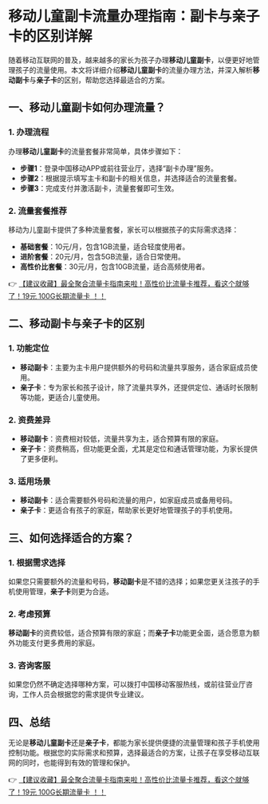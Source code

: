 # 移动儿童副卡流量办理指南：副卡与亲子卡的区别详解

随着移动互联网的普及，越来越多的家长为孩子办理**移动儿童副卡**，以便更好地管理孩子的流量使用。本文将详细介绍**移动儿童副卡**的流量办理方法，并深入解析**移动副卡**与**亲子卡**的区别，帮助您选择最适合的方案。

## 一、移动儿童副卡如何办理流量？

### 1. 办理流程
办理**移动儿童副卡**的流量套餐非常简单，具体步骤如下：  
- **步骤1**：登录中国移动APP或前往营业厅，选择“副卡办理”服务。  
- **步骤2**：根据提示填写主卡和副卡的相关信息，并选择适合的流量套餐。  
- **步骤3**：完成支付并激活副卡，流量套餐即可生效。  

### 2. 流量套餐推荐
移动为儿童副卡提供了多种流量套餐，家长可以根据孩子的实际需求选择：  
- **基础套餐**：10元/月，包含1GB流量，适合轻度使用者。  
- **进阶套餐**：20元/月，包含5GB流量，适合日常使用。  
- **高性价比套餐**：30元/月，包含10GB流量，适合高频使用者。  

👉 [【建议收藏】最全聚合流量卡指南来啦！高性价比流量卡推荐，看这个就够了！19元 100G长期流量卡 ！！](https://bit.ly/Liuliangka)

## 二、移动副卡与亲子卡的区别

### 1. 功能定位
- **移动副卡**：主要为主卡用户提供额外的号码和流量共享服务，适合家庭成员使用。  
- **亲子卡**：专为家长和孩子设计，除了流量共享外，还提供定位、通话时长限制等功能，更适合儿童使用。  

### 2. 资费差异
- **移动副卡**：资费相对较低，流量共享为主，适合预算有限的家庭。  
- **亲子卡**：资费稍高，但功能更全面，尤其是定位和通话管理功能，为家长提供了更多便利。  

### 3. 适用场景
- **移动副卡**：适合需要额外号码和流量的用户，如家庭成员或备用号码。  
- **亲子卡**：更适合有孩子的家庭，帮助家长更好地管理孩子的手机使用。  

## 三、如何选择适合的方案？

### 1. 根据需求选择
如果您只需要额外的流量和号码，**移动副卡**是不错的选择；如果您更关注孩子的手机使用管理，**亲子卡**则更为合适。  

### 2. 考虑预算
**移动副卡**的资费较低，适合预算有限的家庭；而**亲子卡**功能更全面，适合愿意为额外功能支付更多费用的家庭。  

### 3. 咨询客服
如果您仍然不确定选择哪种方案，可以拨打中国移动客服热线，或前往营业厅咨询，工作人员会根据您的需求提供专业建议。  

## 四、总结

无论是**移动儿童副卡**还是**亲子卡**，都能为家长提供便捷的流量管理和孩子手机使用控制功能。根据您的实际需求和预算，选择最适合的方案，让孩子在享受移动互联网的同时，也能得到有效的管理和保护。  

👉 [【建议收藏】最全聚合流量卡指南来啦！高性价比流量卡推荐，看这个就够了！19元 100G长期流量卡 ！！](https://bit.ly/Liuliangka)
